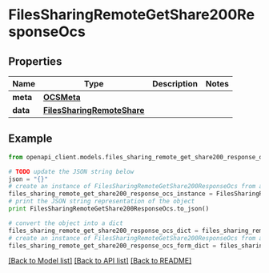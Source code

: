 # FilesSharingRemoteGetShare200ResponseOcs


## Properties
Name | Type | Description | Notes
------------ | ------------- | ------------- | -------------
**meta** | [**OCSMeta**](OCSMeta.md) |  | 
**data** | [**FilesSharingRemoteShare**](FilesSharingRemoteShare.md) |  | 

## Example

```python
from openapi_client.models.files_sharing_remote_get_share200_response_ocs import FilesSharingRemoteGetShare200ResponseOcs

# TODO update the JSON string below
json = "{}"
# create an instance of FilesSharingRemoteGetShare200ResponseOcs from a JSON string
files_sharing_remote_get_share200_response_ocs_instance = FilesSharingRemoteGetShare200ResponseOcs.from_json(json)
# print the JSON string representation of the object
print FilesSharingRemoteGetShare200ResponseOcs.to_json()

# convert the object into a dict
files_sharing_remote_get_share200_response_ocs_dict = files_sharing_remote_get_share200_response_ocs_instance.to_dict()
# create an instance of FilesSharingRemoteGetShare200ResponseOcs from a dict
files_sharing_remote_get_share200_response_ocs_form_dict = files_sharing_remote_get_share200_response_ocs.from_dict(files_sharing_remote_get_share200_response_ocs_dict)
```
[[Back to Model list]](../README.md#documentation-for-models) [[Back to API list]](../README.md#documentation-for-api-endpoints) [[Back to README]](../README.md)


